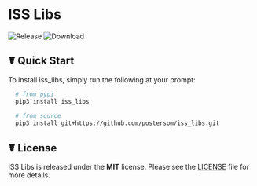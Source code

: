# ISS Libs
![Release](https://img.shields.io/github/v/release/postersom/libs)
![Download](https://img.shields.io/github/downloads/postersom/libs/total)


☤ Quick Start
---------------

To install iss_libs, simply run the following at your prompt:

```bash
  # from pypi
  pip3 install iss_libs
  
  # from source
  pip3 install git+https://github.com/postersom/iss_libs.git
```

☤ License
---------------
 
ISS Libs is released under the **MIT** license. Please see the
[LICENSE](https://github.com/postersom/libs/blob/master/LICENSE>)
file for more details.